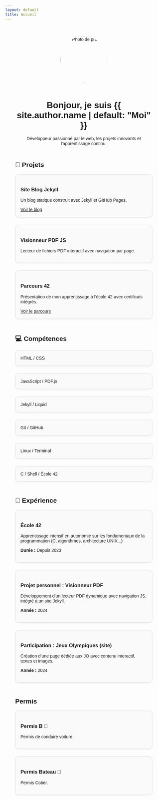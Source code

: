 ```yaml
---
layout: default
title: Accueil
---
```


<style>
  .portfolio {
    max-width: 900px;
    margin: auto;
    padding: 2rem;
    font-family: sans-serif;
  }

  .intro {
    text-align: center;
  }

  .intro img {
    width: 150px;
    border-radius: 50%;
    margin-bottom: 1rem;
  }

  .section {
    margin-top: 3rem;
  }

  .projects, .skills {
    display: grid;
    grid-template-columns: repeat(auto-fit, minmax(220px, 1fr));
    gap: 1.5rem;
  }

  .card {
    border: 1px solid #ddd;
    border-radius: 10px;
    padding: 1rem;
    background: #fafafa;
    box-shadow: 0 2px 6px rgba(0,0,0,0.05);
  }

  .card img {
    max-width: 100%;
    border-radius: 8px;
  }

  .contact a {
    color: #0077cc;
    text-decoration: none;
  }
</style>

<div class="portfolio">

  <div class="intro">
    <img src="{{ '/assets/data/42/img/bordenoy.jpg' | relative_url }}" alt="Photo de profil">
    <h1>Bonjour, je suis {{ site.author.name | default: "Moi" }}</h1>
    <p>Développeur passionné par le web, les projets innovants et l'apprentissage continu.</p>
  </div>

  <div class="section">
    <h2>🚀 Projets</h2>
    <div class="projects">
      <div class="card">
        <h3>Site Blog Jekyll</h3>
        <p>Un blog statique construit avec Jekyll et GitHub Pages.</p>
        <a href="/blog">Voir le blog</a>
      </div>
      <div class="card">
        <h3>Visionneur PDF JS</h3>
        <p>Lecteur de fichiers PDF interactif avec navigation par page.</p>
      </div>
      <div class="card">
        <h3>Parcours 42</h3>
        <p>Présentation de mon apprentissage à l'école 42 avec certificats intégrés.</p>
        <a href="/42">Voir le parcours</a>
      </div>
    </div>
  </div>

  <div class="section">
    <h2>💻 Compétences</h2>
    <div class="skills">
      <div class="card">HTML / CSS</div>
      <div class="card">JavaScript / PDF.js</div>
      <div class="card">Jekyll / Liquid</div>
      <div class="card">Git / GitHub</div>
      <div class="card">Linux / Terminal</div>
      <div class="card">C / Shell / École 42</div>
    </div>
  </div>

  <div class="section">
    <h2>🧰 Expérience</h2>
    <div class="skills">
      <div class="card">
        <h3>École 42</h3>
        <p>Apprentissage intensif en autonomie sur les fondamentaux de la programmation (C, algorithmes, architecture UNIX...)</p>
        <p><strong>Durée :</strong> Depuis 2023</p>
      </div>
      <div class="card">
        <h3>Projet personnel : Visionneur PDF</h3>
        <p>Développement d’un lecteur PDF dynamique avec navigation JS, intégré à un site Jekyll.</p>
        <p><strong>Année :</strong> 2024</p>
      </div>
      <div class="card">
        <h3>Participation : Jeux Olympiques (site)</h3>
        <p>Création d’une page dédiée aux JO avec contenu interactif, textes et images.</p>
        <p><strong>Année :</strong> 2024</p>
      </div>
    </div>
  </div>

  <div class="section">
    <h2> Permis</h2>
    <div class="skills">
      <div class="card">
        <h3>Permis B 🚗</h3>
        <p>Permis de conduire voiture.</p>
      </div>
      <div class="card">
        <h3>Permis Bateau 🚤</h3>
        <p>Permis Cotier.</p>
      </div>
    </div>
  </div>
</div>
